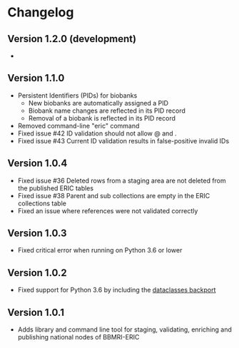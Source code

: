 # Changelog

## Version 1.2.0 (development)
- 

## Version 1.1.0

- Persistent Identifiers (PIDs) for biobanks
  - New biobanks are automatically assigned a PID
  - Biobank name changes are reflected in its PID record
  - Removal of a biobank is reflected in its PID record
- Removed command-line "eric" command
- Fixed issue #42 ID validation should not allow @ and .
- Fixed issue #43 Current ID validation results in false-positive invalid IDs

## Version 1.0.4

- Fixed issue #36 Deleted rows from a staging area are not deleted from the published ERIC tables
- Fixed issue #38 Parent and sub collections are empty in the ERIC collections table
- Fixed an issue where references were not validated correctly

## Version 1.0.3

- Fixed critical error when running on Python 3.6 or lower

## Version 1.0.2

- Fixed support for Python 3.6 by including the [dataclasses backport](https://pypi.org/project/dataclasses/)

## Version 1.0.1

- Adds library and command line tool for staging, validating, enriching and publishing national nodes of BBMRI-ERIC
